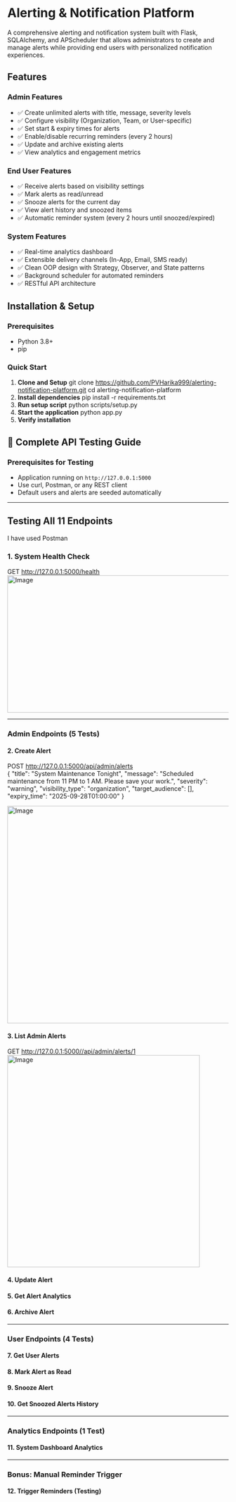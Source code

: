 # Alerting & Notification Platform

A comprehensive alerting and notification system built with Flask, SQLAlchemy, and APScheduler that allows administrators to create and manage alerts while providing end users with personalized notification experiences.

## Features

### Admin Features
- ✅ Create unlimited alerts with title, message, severity levels
- ✅ Configure visibility (Organization, Team, or User-specific)
- ✅ Set start & expiry times for alerts
- ✅ Enable/disable recurring reminders (every 2 hours)
- ✅ Update and archive existing alerts
- ✅ View analytics and engagement metrics

### End User Features
- ✅ Receive alerts based on visibility settings
- ✅ Mark alerts as read/unread
- ✅ Snooze alerts for the current day
- ✅ View alert history and snoozed items
- ✅ Automatic reminder system (every 2 hours until snoozed/expired)

### System Features
- ✅ Real-time analytics dashboard
- ✅ Extensible delivery channels (In-App, Email, SMS ready)
- ✅ Clean OOP design with Strategy, Observer, and State patterns
- ✅ Background scheduler for automated reminders
- ✅ RESTful API architecture

## Installation & Setup

### Prerequisites
- Python 3.8+
- pip

### Quick Start

1. **Clone and Setup**
   git clone https://github.com/PVHarika999/alerting-notification-platform.git
cd alerting-notification-platform
2. **Install dependencies**
pip install -r requirements.txt
3. **Run setup script**
python scripts/setup.py
4. **Start the application**
python app.py
5. **Verify installation**<br>
## 🧪 Complete API Testing Guide

### Prerequisites for Testing
- Application running on `http://127.0.0.1:5000`
- Use curl, Postman, or any REST client
- Default users and alerts are seeded automatically

---

## **Testing All 11 Endpoints**
I have used Postman
### **1. System Health Check**
GET http://127.0.0.1:5000/health<br>
<img width="649" height="312" alt="Image" src="https://github.com/user-attachments/assets/43991c9e-0e10-447d-a70f-35b452738bf5" />

---

### **Admin Endpoints (5 Tests)**

#### **2. Create Alert**

POST http://127.0.0.1:5000/api/admin/alerts <br>
{
"title": "System Maintenance Tonight",
"message": "Scheduled maintenance from 11 PM to 1 AM. Please save your work.",
"severity": "warning",
"visibility_type": "organization",
"target_audience": [],
"expiry_time": "2025-09-28T01:00:00"
}

<img width="672" height="494" alt="Image" src="https://github.com/user-attachments/assets/f1bde086-b670-4637-a0ac-1a489386cdd1" /><br>

#### **3. List Admin Alerts**

GET http://127.0.0.1:5000//api/admin/alerts/1 <br>
<img width="438" height="482" alt="Image" src="https://github.com/user-attachments/assets/dbd191b8-9d27-48b6-8d6f-930528a8962f" />

#### **4. Update Alert**

#### **5. Get Alert Analytics**

#### **6. Archive Alert**

---

### **User Endpoints (4 Tests)**

#### **7. Get User Alerts**

#### **8. Mark Alert as Read**

#### **9. Snooze Alert**

#### **10. Get Snoozed Alerts History**

---

### **Analytics Endpoints (1 Test)**

#### **11. System Dashboard Analytics**

---

### **Bonus: Manual Reminder Trigger**

#### **12. Trigger Reminders (Testing)**

